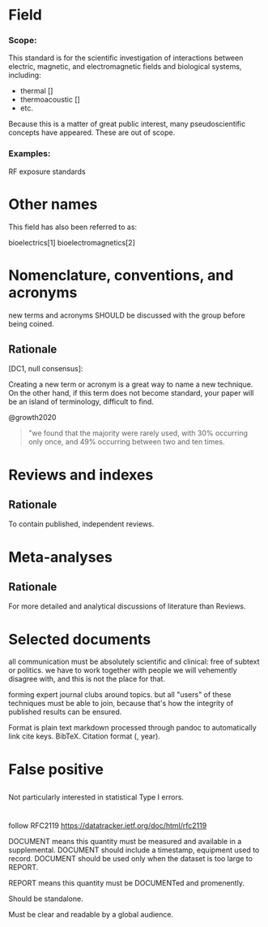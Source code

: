 
# Field

### Scope: 

This standard is for the scientific investigation of interactions between 
electric, magnetic, and electromagnetic fields and biological systems, including:

- thermal []
- thermoacoustic []
- etc.

Because this is a matter of great public interest, many pseudoscientific concepts have appeared.
These are out of scope.

### Examples:

RF exposure standards 


# Other names

This field has also been referred to as:

bioelectrics[1]
bioelectromagnetics[2]


# Nomenclature, conventions, and acronyms 


new terms and acronyms SHOULD be discussed with the group before being coined.

## Rationale

[DC1, null consensus]:

Creating a new term or acronym is a great way to name a new technique. On the other hand, 
if this term does not become standard, your paper will be an island of terminology,
difficult to find.

@growth2020
> "we found that the majority were rarely used, with 30% occurring only once, and 49% occurring between two and ten times. 




# Reviews and indexes



## Rationale

To contain published, independent reviews.



# Meta-analyses



## Rationale

For more detailed and analytical discussions of literature than Reviews.



# Selected documents



all communication must be absolutely scientific and clinical: free of subtext or politics.
we have to work together with people we will vehemently disagree with, and this is not the
place for that.

forming expert journal clubs around topics.
but all "users" of these techniques must be able to join, because that's how the integrity of 
published results can be ensured.



Format is plain text markdown processed through pandoc to automatically link cite keys. BibTeX. Citation format (<name>, year).


# False positive 



## 

Not particularly interested in statistical Type I errors.




# 

follow RFC2119 https://datatracker.ietf.org/doc/html/rfc2119

DOCUMENT means this quantity must be measured and available in a supplemental.
DOCUMENT should include a timestamp, equipment used to record.
DOCUMENT should be used only when the dataset is too large to REPORT.

REPORT means this quantity must be DOCUMENTed and promenently.

Should be standalone. 


Must be clear and readable by a global audience.

